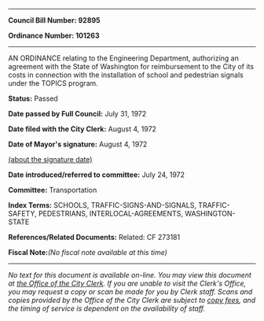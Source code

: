 

********

**Council Bill Number: 92895**
   
**Ordinance Number: 101263**
********

 AN ORDINANCE relating to the Engineering Department, authorizing an agreement with the State of Washington for reimbursement to the City of its costs in connection with the installation of school and pedestrian signals under the TOPICS program.

**Status:** Passed
   
**Date passed by Full Council:** July 31, 1972
   
**Date filed with the City Clerk:** August 4, 1972
   
**Date of Mayor's signature:** August 4, 1972
   
[(about the signature date)](/~public/approvaldate.htm)
   
   
   
**Date introduced/referred to committee:** July 24, 1972
   
**Committee:** Transportation
   
   
**Index Terms:** SCHOOLS, TRAFFIC-SIGNS-AND-SIGNALS, TRAFFIC-SAFETY, PEDESTRIANS, INTERLOCAL-AGREEMENTS, WASHINGTON-STATE

**References/Related Documents:** Related: CF 273181

**Fiscal Note:**_(No fiscal note available at this time)_
********

_No text for this document is available on-line. You may view this document at [the Office of the City Clerk](http://www.seattle.gov/leg/clerk/contactUs.htm). If you are unable to visit the Clerk's Office, you may request a copy or scan be made for you by Clerk staff. Scans and copies provided by the Office of the City Clerk are subject to [copy fees](http://clerk.seattle.gov/~public/clerkfees.htm), and the timing of service is dependent on the availability of staff._

